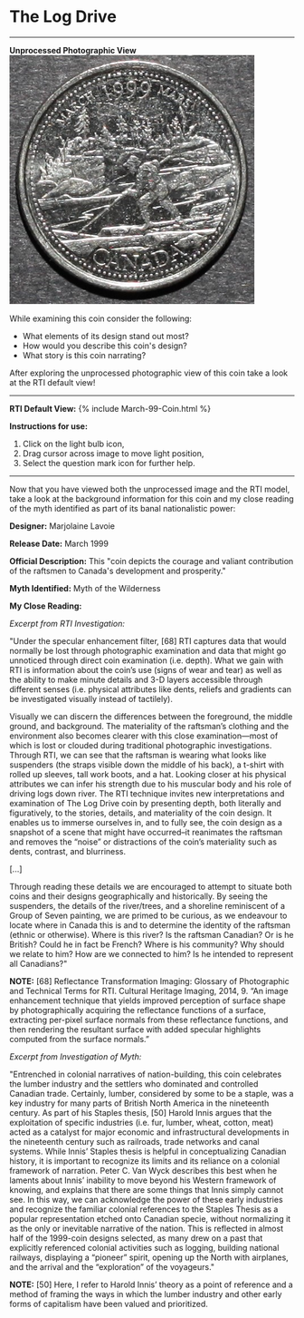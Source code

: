 # The Log Drive 

*     *     *     *  
**Unprocessed Photographic View**
![Image](Unprocessed-March-1999.jpg)

While examining this coin consider the following:
- What elements of its design stand out most? 
- How would you describe this coin's design?
- What story is this coin narrating?

After exploring the unprocessed photographic view of this coin take a look at the RTI default view!

----

**RTI Default View:**
{% include March-99-Coin.html %}

**Instructions for use:**
1) Click on the light bulb icon,
2) Drag cursor across image to move light position,
3) Select the question mark icon for further help.

----

Now that you have viewed both the unprocessed image and the RTI model, take a look at the background information for this coin and my close reading of the myth identified as part of its banal nationalistic power:

**Designer:** Marjolaine Lavoie

**Release Date:** March 1999 

**Official Description:** This "coin depicts the courage and valiant contribution of the raftsmen to Canada's development and prosperity."

**Myth Identified:** Myth of the Wilderness

**My Close Reading:** 

*Excerpt from RTI Investigation:*

"Under the specular enhancement filter, [68] RTI captures data that would normally be lost through photographic examination and data that might go unnoticed through direct coin examination (i.e. depth). What we gain with RTI is information about the coin’s use (signs of wear and tear) as well as the ability to make minute details and 3-D layers accessible through different senses (i.e. physical attributes like dents, reliefs and gradients can be investigated visually instead of tactilely). 

   Visually we can discern the differences between the foreground, the middle ground, and background. The materiality of the raftsman’s clothing and the environment also becomes clearer with this close examination—most of which is lost or clouded during traditional photographic investigations. Through RTI, we can see that the raftsman is wearing what looks like suspenders (the straps visible down the middle of his back), a t-shirt with rolled up sleeves, tall work boots, and a hat. Looking closer at his physical attributes we can infer his strength due to his muscular body and his role of driving logs down river. The RTI technique invites new interpretations and examination of The Log Drive coin by presenting depth, both literally and figuratively, to the stories, details, and materiality of the coin design. It enables us to immerse ourselves in, and to fully see, the coin design as a snapshot of a scene that might have occurred–it reanimates the raftsman and removes the “noise” or distractions of the coin’s materiality such as dents, contrast, and blurriness.
   
[...]

Through reading these details we are encouraged to attempt to situate both coins and their designs geographically and historically. By seeing the suspenders, the details of the river/trees, and a shoreline reminiscent of a Group of Seven painting, we are primed to be curious, as we endeavour to locate where in Canada this is and to determine the identity of the raftsman (ethnic or otherwise). Where is this river? Is the raftsman Canadian? Or is he British? Could he in fact be French? Where is his community? Why should we relate to him? How are we connected to him? Is he intended to represent all Canadians?"
   
**NOTE:**
[68] Reflectance Transformation Imaging: Glossary of Photographic and Technical Terms for RTI. Cultural Heritage Imaging, 2014, 9. “An image enhancement technique that yields improved perception of surface shape by photographically acquiring the reflectance functions of a surface, extracting per-pixel surface normals from these reflectance functions, and then rendering the resultant surface with added specular highlights computed from the surface normals.”


*Excerpt from Investigation of Myth:*

"Entrenched in colonial narratives of nation-building, this coin celebrates the lumber industry and the settlers who dominated and controlled Canadian trade. Certainly, lumber, considered by some to be a staple, was a key industry for many parts of British North America in the nineteenth century. As part of his Staples thesis, [50] Harold Innis argues that the exploitation of specific industries (i.e. fur, lumber, wheat, cotton, meat) acted as a catalyst for major economic and infrastructural developments in the nineteenth century such as railroads, trade networks and canal systems.  While Innis’ Staples thesis is helpful in conceptualizing Canadian history, it is important to recognize its limits and its reliance on a colonial framework of narration. Peter C. Van Wyck describes this best when he laments about Innis’ inability to move beyond his Western framework of knowing, and explains that there are some things that Innis simply cannot see.  In this way, we can acknowledge the power of these early industries and recognize the familiar colonial references to the Staples Thesis as a popular representation etched onto Canadian specie, without normalizing it as the only or inevitable narrative of the nation. This is reflected in almost half of the 1999-coin designs selected, as many drew on a past that explicitly referenced colonial activities such as logging, building national railways, displaying a “pioneer” spirit, opening up the North with airplanes, and the arrival and the “exploration” of the voyageurs."

**NOTE:**
[50] Here, I refer to Harold Innis’ theory as a point of reference and a method of framing the ways in which the lumber industry and other early forms of capitalism have been valued and prioritized. 
